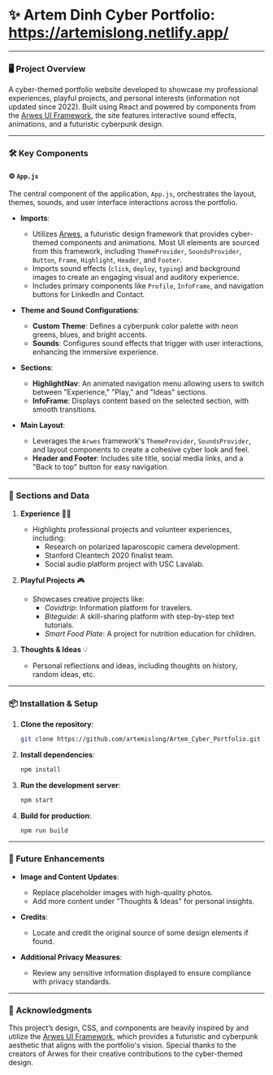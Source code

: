 # ✨ Artem Dinh Cyber Portfolio: https://artemislong.netlify.app/

---

### 🖥 Project Overview
A cyber-themed portfolio website developed to showcase my professional experiences, playful projects, and personal interests (information not updated since 2022). Built using React and powered by components from the [Arwes UI Framework](https://github.com/arwes/arwes), the site features interactive sound effects, animations, and a futuristic cyberpunk design.

---

### 🛠 Key Components

#### ⚙️ `App.js`
The central component of the application, `App.js`, orchestrates the layout, themes, sounds, and user interface interactions across the portfolio.

- **Imports**:
  - Utilizes [Arwes](https://github.com/arwes/arwes), a futuristic design framework that provides cyber-themed components and animations. Most UI elements are sourced from this framework, including `ThemeProvider`, `SoundsProvider`, `Button`, `Frame`, `Highlight`, `Header`, and `Footer`.
  - Imports sound effects (`click`, `deploy`, `typing`) and background images to create an engaging visual and auditory experience.
  - Includes primary components like `Profile`, `InfoFrame`, and navigation buttons for LinkedIn and Contact.

- **Theme and Sound Configurations**:
  - **Custom Theme**: Defines a cyberpunk color palette with neon greens, blues, and bright accents.
  - **Sounds**: Configures sound effects that trigger with user interactions, enhancing the immersive experience.

- **Sections**:
  - **HighlightNav**: An animated navigation menu allowing users to switch between "Experience," "Play," and "Ideas" sections.
  - **InfoFrame**: Displays content based on the selected section, with smooth transitions.

- **Main Layout**:
  - Leverages the `Arwes` framework's `ThemeProvider`, `SoundsProvider`, and layout components to create a cohesive cyber look and feel.
  - **Header and Footer**: Includes site title, social media links, and a "Back to top" button for easy navigation.

---

### 📄 Sections and Data

1. **Experience** 🧑‍🔬
   - Highlights professional projects and volunteer experiences, including:
     - Research on polarized laparoscopic camera development.
     - Stanford Cleantech 2020 finalist team.
     - Social audio platform project with USC Lavalab.

2. **Playful Projects** 🎮
   - Showcases creative projects like:
     - *Covidtrip*: Information platform for travelers.
     - *Biteguide*: A skill-sharing platform with step-by-step text tutorials.
     - *Smart Food Plate*: A project for nutrition education for children.

3. **Thoughts & Ideas** 💡
   - Personal reflections and ideas, including thoughts on history, random ideas, etc.

---

### 📦 Installation & Setup

1. **Clone the repository**:
   ```bash
   git clone https://github.com/artemislong/Artem_Cyber_Portfolio.git
   ```

2. **Install dependencies**:
   ```bash
   npm install
   ```

3. **Run the development server**:
   ```bash
   npm start
   ```

4. **Build for production**:
   ```bash
   npm run build
   ```

---

### 🔮 Future Enhancements

- **Image and Content Updates**:
  - Replace placeholder images with high-quality photos.
  - Add more content under "Thoughts & Ideas" for personal insights.

- **Credits**:
  - Locate and credit the original source of some design elements if found.

- **Additional Privacy Measures**:
  - Review any sensitive information displayed to ensure compliance with privacy standards.

---

### 🤝 Acknowledgments
This project’s design, CSS, and components are heavily inspired by and utilize the [Arwes UI Framework](https://github.com/arwes/arwes), which provides a futuristic and cyberpunk aesthetic that aligns with the portfolio's vision. Special thanks to the creators of Arwes for their creative contributions to the cyber-themed design.
